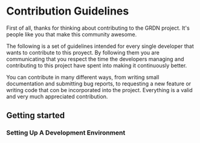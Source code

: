 # Contribution Guidelines
First of all, thanks for thinking about contributing to the GRDN
project. It's people like you that make this community awesome.

The following is a set of guidelines intended for every single
developer that wants to contribute to this proyect. By following them
you are communicating that you respect the time the developers
managing and contributing to this project have spent into making
it continuously better.

You can contribute in many different ways, from writing small
documentation and submitting bug reports, to requesting a new feature or
writing code that con be incorporated into the project. Everything is a
valid and very much appreciated contribution.

## Getting started
### Setting Up A Development Environment